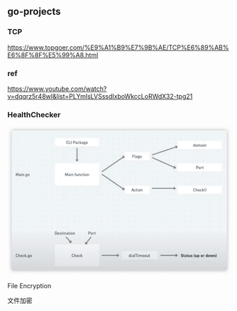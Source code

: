 go-projects
----



### TCP
https://www.topgoer.com/%E9%A1%B9%E7%9B%AE/TCP%E6%89%AB%E6%8F%8F%E5%99%A8.html


### ref
https://www.youtube.com/watch?v=dqqrz5r48wI&list=PLYmIsLVSssdIxboWkccLoRWdX32-tpg21





### HealthChecker

![](images/iShot_2025-01-12_21.06.49.png)



File Encryption

文件加密
